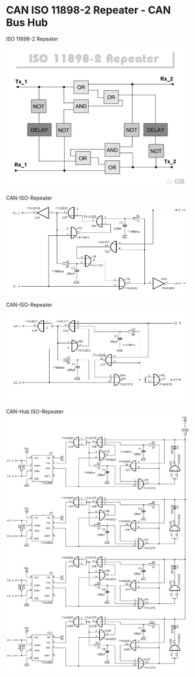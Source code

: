 # CAN ISO 11898-2 Repeater - CAN Bus Hub

ISO 11898-2 Repeater

![CAN-Hub](./iso-11898-2-can-bus-repeater.png "ISO-11898-2-Repeater")

CAN-ISO-Repeater
![CAN-Hub](./iso-repeater-kl2.png "CAN-ISO-repeater")

CAN-ISO-Repeater
![CAN-Hub](./iso-repeater-kl3.png "CAN-ISO-repeater")

CAN-Hub ISO-Repeater
![CAN-Hub](./can-hub8-kl.png "CAN Hub")
